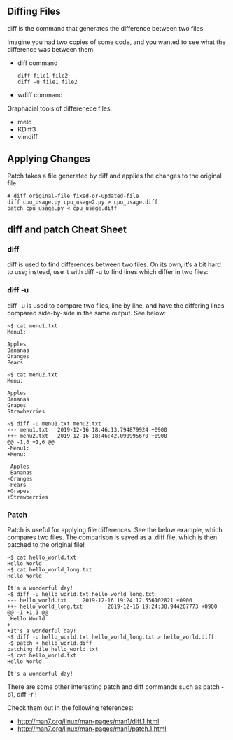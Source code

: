 
## Diffing Files
diff is the command that generates the difference between two files

Imagine you had two copies of some code, and you wanted to see what the difference was between them. 

- diff command
  ```
  diff file1 file2
  diff -u file1 file2
  ```
- wdiff command

Graphacial tools of differenece files:
- meld
- KDiff3
- vimdiff

## Applying Changes

Patch takes a file generated by diff and applies the changes to the original file.

```
# diff original-file fixed-or-updated-file
diff cpu_usage.py cpu_usage2.py > cpu_usage.diff
patch cpu_usage.py < cpu_usage.diff
```

## diff and patch Cheat Sheet

### diff

diff is used to find differences between two files. On its own, it’s a bit hard to use; instead, use it with diff -u to find lines which differ in two files:

### diff -u

diff -u is used to compare two files, line by line, and have the differing lines compared side-by-side in the same output. See below:

```
~$ cat menu1.txt 
Menu1:

Apples
Bananas
Oranges
Pears

~$ cat menu2.txt 
Menu:

Apples
Bananas
Grapes
Strawberries

~$ diff -u menu1.txt menu2.txt 
--- menu1.txt   2019-12-16 18:46:13.794879924 +0900
+++ menu2.txt   2019-12-16 18:46:42.090995670 +0900
@@ -1,6 +1,6 @@
-Menu1:
+Menu:
 
 Apples
 Bananas
-Oranges
-Pears
+Grapes
+Strawberries
```

### Patch

Patch is useful for applying file differences. See the below example, which compares two files. The comparison is saved as a .diff file, which is then patched to the original file!
```
~$ cat hello_world.txt 
Hello World
~$ cat hello_world_long.txt 
Hello World

It's a wonderful day!
~$ diff -u hello_world.txt hello_world_long.txt 
--- hello_world.txt     2019-12-16 19:24:12.556102821 +0900
+++ hello_world_long.txt        2019-12-16 19:24:38.944207773 +0900
@@ -1 +1,3 @@
 Hello World
+
+It's a wonderful day!
~$ diff -u hello_world.txt hello_world_long.txt > hello_world.diff
~$ patch < hello_world.diff 
patching file hello_world.txt
~$ cat hello_world.txt 
Hello World

It's a wonderful day!
```

There are some other interesting patch and diff commands such as patch -p1, diff -r !

Check them out in the following references:

- http://man7.org/linux/man-pages/man1/diff.1.html
- http://man7.org/linux/man-pages/man1/patch.1.html